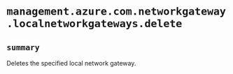 # `management.azure.com.networkgateway.localnetworkgateways.delete`

## `summary`
Deletes the specified local network gateway.


